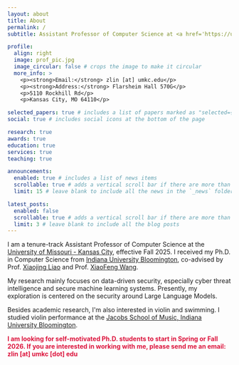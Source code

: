```yaml
---
layout: about
title: About
permalink: /
subtitle: Assistant Professor of Computer Science at <a href='https://umkc.edu/'>the University of Missouri-Kansas City</a>.

profile:
  align: right
  image: prof_pic.jpg
  image_circular: false # crops the image to make it circular
  more_info: >
    <p><strong>Email:</strong> zlin [at] umkc.edu</p>
    <p><strong>Address:</strong> Flarsheim Hall 570G</p>
    <p>5110 Rockhill Rd</p>
    <p>Kansas City, MO 64110</p>

selected_papers: true # includes a list of papers marked as "selected={true}"
social: true # includes social icons at the bottom of the page

research: true
awards: true
education: true
services: true
teaching: true

announcements:
  enabled: true # includes a list of news items
  scrollable: true # adds a vertical scroll bar if there are more than 3 news items
  limit: 15 # leave blank to include all the news in the `_news` folder

latest_posts:
  enabled: false
  scrollable: true # adds a vertical scroll bar if there are more than 3 new posts items
  limit: 3 # leave blank to include all the blog posts
---
```


I am a tenure-track Assistant Professor of Computer Science at the [University of Missouri - Kansas City](https://www.umkc.edu/), effective Fall 2025. I received my Ph.D. in Computer Science from [Indiana University Bloomington](https://luddy.indiana.edu/), co-advised by Prof. [Xiaojing Liao](https://www.xiaojingliao.com/) and Prof. [XiaoFeng Wang](https://wangxiaofeng7.github.io/).

My research mainly focuses on data-driven security, especially cyber threat intelligence and secure machine learning systems. Presently, my exploration is centered on the security around Large Language Models.

Besides academic research, I'm also interested in violin and swimming. I studied violin performance at the [Jacobs School of Music, Indiana University Bloomington](https://music.indiana.edu/).

<span style="color:crimson; font-weight:bold;">
I am looking for self-motivated Ph.D. students to start in Spring or Fall 2026.
If you are interested in working with me, please send me an email: zlin [at] umkc [dot] edu</span> 
